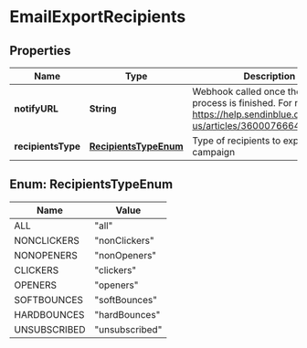 
# EmailExportRecipients

## Properties
Name | Type | Description | Notes
------------ | ------------- | ------------- | -------------
**notifyURL** | **String** | Webhook called once the export process is finished. For reference, https://help.sendinblue.com/hc/en-us/articles/360007666479 |  [optional]
**recipientsType** | [**RecipientsTypeEnum**](#RecipientsTypeEnum) | Type of recipients to export for a campaign | 


<a name="RecipientsTypeEnum"></a>
## Enum: RecipientsTypeEnum
Name | Value
---- | -----
ALL | &quot;all&quot;
NONCLICKERS | &quot;nonClickers&quot;
NONOPENERS | &quot;nonOpeners&quot;
CLICKERS | &quot;clickers&quot;
OPENERS | &quot;openers&quot;
SOFTBOUNCES | &quot;softBounces&quot;
HARDBOUNCES | &quot;hardBounces&quot;
UNSUBSCRIBED | &quot;unsubscribed&quot;



